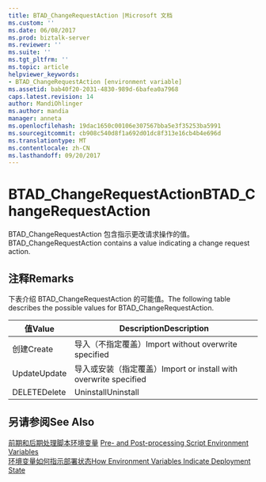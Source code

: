 ```yaml
---
title: BTAD_ChangeRequestAction |Microsoft 文档
ms.custom: ''
ms.date: 06/08/2017
ms.prod: biztalk-server
ms.reviewer: ''
ms.suite: ''
ms.tgt_pltfrm: ''
ms.topic: article
helpviewer_keywords:
- BTAD_ChangeRequestAction [environment variable]
ms.assetid: bab40f20-2031-4830-989d-6bafea0a7968
caps.latest.revision: 14
author: MandiOhlinger
ms.author: mandia
manager: anneta
ms.openlocfilehash: 19dac1650c00106e307567bba5e3f35253ba5991
ms.sourcegitcommit: cb908c540d8f1a692d01dc8f313e16cb4b4e696d
ms.translationtype: MT
ms.contentlocale: zh-CN
ms.lasthandoff: 09/20/2017
---
```

# <a name="btadchangerequestaction"></a><span data-ttu-id="943dc-102">BTAD_ChangeRequestAction</span><span class="sxs-lookup"><span data-stu-id="943dc-102">BTAD_ChangeRequestAction</span></span>
<span data-ttu-id="943dc-103">BTAD_ChangeRequestAction 包含指示更改请求操作的值。</span><span class="sxs-lookup"><span data-stu-id="943dc-103">BTAD_ChangeRequestAction contains a value indicating a change request action.</span></span>  
  
## <a name="remarks"></a><span data-ttu-id="943dc-104">注释</span><span class="sxs-lookup"><span data-stu-id="943dc-104">Remarks</span></span>  
 <span data-ttu-id="943dc-105">下表介绍 BTAD_ChangeRequestAction 的可能值。</span><span class="sxs-lookup"><span data-stu-id="943dc-105">The following table describes the possible values for BTAD_ChangeRequestAction.</span></span>  
  
|<span data-ttu-id="943dc-106">值</span><span class="sxs-lookup"><span data-stu-id="943dc-106">Value</span></span>|<span data-ttu-id="943dc-107">Description</span><span class="sxs-lookup"><span data-stu-id="943dc-107">Description</span></span>|  
|-----------|-----------------|  
|<span data-ttu-id="943dc-108">创建</span><span class="sxs-lookup"><span data-stu-id="943dc-108">Create</span></span>|<span data-ttu-id="943dc-109">导入（不指定覆盖）</span><span class="sxs-lookup"><span data-stu-id="943dc-109">Import without overwrite specified</span></span>|  
|<span data-ttu-id="943dc-110">Update</span><span class="sxs-lookup"><span data-stu-id="943dc-110">Update</span></span>|<span data-ttu-id="943dc-111">导入或安装（指定覆盖）</span><span class="sxs-lookup"><span data-stu-id="943dc-111">Import or install with overwrite specified</span></span>|  
|<span data-ttu-id="943dc-112">DELETE</span><span class="sxs-lookup"><span data-stu-id="943dc-112">Delete</span></span>|<span data-ttu-id="943dc-113">Uninstall</span><span class="sxs-lookup"><span data-stu-id="943dc-113">Uninstall</span></span>|  
  
## <a name="see-also"></a><span data-ttu-id="943dc-114">另请参阅</span><span class="sxs-lookup"><span data-stu-id="943dc-114">See Also</span></span>  
 <span data-ttu-id="943dc-115">[前期和后期处理脚本环境变量](../core/pre-and-post-processing-script-environment-variables.md) </span><span class="sxs-lookup"><span data-stu-id="943dc-115">[Pre- and Post-processing Script Environment Variables](../core/pre-and-post-processing-script-environment-variables.md) </span></span>  
 [<span data-ttu-id="943dc-116">环境变量如何指示部署状态</span><span class="sxs-lookup"><span data-stu-id="943dc-116">How Environment Variables Indicate Deployment State</span></span>](../core/how-environment-variables-indicate-deployment-state.md)